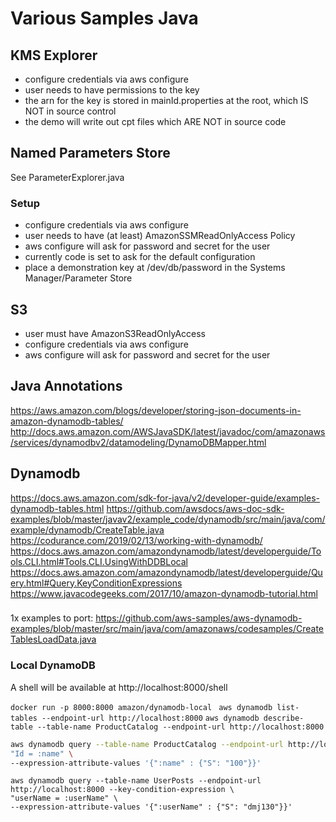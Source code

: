 # Various Samples Java

## KMS Explorer

* configure credentials via aws configure
* user needs to have permissions to the key
* the arn for the key is stored in mainId.properties at the root,
which IS NOT in source control
* the demo will write out cpt files which ARE NOT in source code

## Named Parameters Store

See ParameterExplorer.java

### Setup

* configure credentials via aws configure
* user needs to have (at least) AmazonSSMReadOnlyAccess Policy
* aws configure will ask for password and secret for the user
* currently code is set to ask for the default configuration
* place a demonstration key at /dev/db/password in the Systems Manager/Parameter Store


## S3 

* user must have AmazonS3ReadOnlyAccess
* configure credentials via aws configure
* aws configure will ask for password and secret for the user

## Java Annotations

https://aws.amazon.com/blogs/developer/storing-json-documents-in-amazon-dynamodb-tables/
http://docs.aws.amazon.com/AWSJavaSDK/latest/javadoc/com/amazonaws/services/dynamodbv2/datamodeling/DynamoDBMapper.html

## Dynamodb

https://docs.aws.amazon.com/sdk-for-java/v2/developer-guide/examples-dynamodb-tables.html
https://github.com/awsdocs/aws-doc-sdk-examples/blob/master/javav2/example_code/dynamodb/src/main/java/com/example/dynamodb/CreateTable.java
https://codurance.com/2019/02/13/working-with-dynamodb/
https://docs.aws.amazon.com/amazondynamodb/latest/developerguide/Tools.CLI.html#Tools.CLI.UsingWithDDBLocal
https://docs.aws.amazon.com/amazondynamodb/latest/developerguide/Query.html#Query.KeyConditionExpressions
https://www.javacodegeeks.com/2017/10/amazon-dynamodb-tutorial.html

###
1x examples to port: https://github.com/aws-samples/aws-dynamodb-examples/blob/master/src/main/java/com/amazonaws/codesamples/CreateTablesLoadData.java

### Local DynamoDB

A shell will be available at http://localhost:8000/shell

```docker run -p 8000:8000 amazon/dynamodb-local```
``` aws dynamodb list-tables --endpoint-url http://localhost:8000```
```aws dynamodb describe-table --table-name ProductCatalog --endpoint-url http://localhost:8000```
```bash
aws dynamodb query --table-name ProductCatalog --endpoint-url http://localhost:8000 --key-condition-expression \
"Id = :name" \
--expression-attribute-values '{":name" : {"S": "100"}}'
```

```shell
aws dynamodb query --table-name UserPosts --endpoint-url http://localhost:8000 --key-condition-expression \
"userName = :userName" \
--expression-attribute-values '{":userName" : {"S": "dmj130"}}'
```
